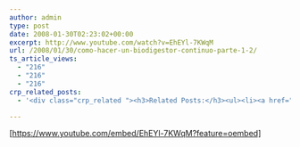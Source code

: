 ```yaml
---
author: admin
type: post
date: 2008-01-30T02:23:02+00:00
excerpt: http://www.youtube.com/watch?v=EhEYl-7KWqM
url: /2008/01/30/como-hacer-un-biodigestor-continuo-parte-1-2/
ts_article_views:
  - "216"
  - "216"
  - "216"
crp_related_posts:
  - '<div class="crp_related "><h3>Related Posts:</h3><ul><li><a href="https://scdhub.org/education/public-health/data-sources/"    ><img src="https://scdhub.org/wp-content/plugins/contextual-related-posts/default.png" alt="Data Sources" title="Data Sources" width="150" height="150" class="crp_thumb crp_default" /><span class="crp_title">Data Sources</span></a></li><li><a href="https://scdhub.org/2017/12/12/rainwater-harvesting-combined-with-slow-sand-filter/"    ><img src="https://scdhub.org/wp-content/uploads/2017/12/rainwater-harvesting-combined-wi-150x150.jpg" alt="rainwater harvesting combined with slow sand filter" title="rainwater harvesting combined with slow sand filter" width="150" height="150" class="crp_thumb crp_featured" /><span class="crp_title">rainwater harvesting combined with slow sand filter</span></a></li><li><a href="https://scdhub.org/2017/06/11/lead-contamination-beyond-flint-drinking-water-and-childrens-health/"    ><img src="https://scdhub.org/wp-content/uploads/2017/06/Screen-Shot-2017-06-10-at-10.17.39-PM-150x150.png" alt="Lead Contamination Beyond Flint: Drinking Water and Children&#8217;s Health" title="Lead Contamination Beyond Flint: Drinking Water and Children&#8217;s Health" width="150" height="150" class="crp_thumb crp_featured" /><span class="crp_title">Lead Contamination Beyond Flint: Drinking Water and&hellip;</span></a></li><li><a href="https://scdhub.org/2017/10/01/diy-18650-cell-power-wall/"    ><img src="https://scdhub.org/wp-content/uploads/2017/10/Screen-Shot-2017-09-30-at-6.36.35-PM-150x150.png" alt="Home Brewed Power Walls" title="Home Brewed Power Walls" width="150" height="150" class="crp_thumb crp_featured" /><span class="crp_title">Home Brewed Power Walls</span></a></li><li><a href="https://scdhub.org/2017/12/12/8704/"    ><img src="https://scdhub.org/wp-content/uploads/2017/12/8704-150x150.jpg" alt="Our Complete Rain Water System Explained" title="Our Complete Rain Water System Explained" width="150" height="150" class="crp_thumb crp_featured" /><span class="crp_title">Our Complete Rain Water System Explained</span></a></li><li><a href="https://scdhub.org/2017/09/13/sbirt-drug-and-alcohol-screening-and-support/"    ><img src="https://scdhub.org/wp-content/uploads/2017/09/sbirt-drug-and-alcohol-screening-150x150.jpg" alt="SBIRT drug and alcohol screening and support" title="SBIRT drug and alcohol screening and support" width="150" height="150" class="crp_thumb crp_featured" /><span class="crp_title">SBIRT drug and alcohol screening and support</span></a></li></ul><div class="crp_clear"></div></div>'

---
```

[https://www.youtube.com/embed/EhEYl-7KWqM?feature=oembed]